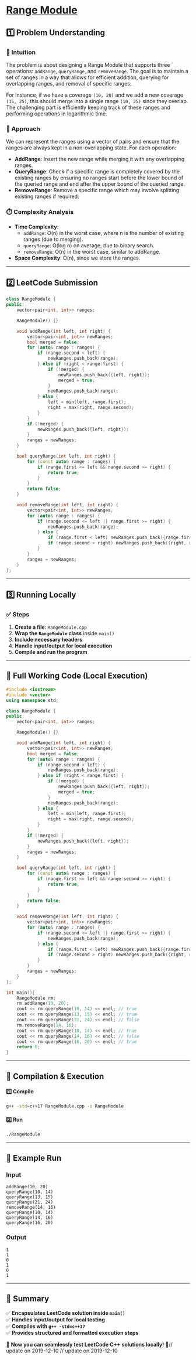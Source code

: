 # **[Range Module](https://leetcode.com/problems/range-module/description/)**  

## **1️⃣ Problem Understanding**  
### **📌 Intuition**  
The problem is about designing a Range Module that supports three operations: `addRange`, `queryRange`, and `removeRange`. The goal is to maintain a set of ranges in a way that allows for efficient addition, querying for overlapping ranges, and removal of specific ranges. 

For instance, if we have a coverage `(10, 20)` and we add a new coverage `(15, 25)`, this should merge into a single range `(10, 25)` since they overlap. The challenging part is efficiently keeping track of these ranges and performing operations in logarithmic time.

### **🚀 Approach**  
We can represent the ranges using a vector of pairs and ensure that the ranges are always kept in a non-overlapping state. For each operation:
- **AddRange**: Insert the new range while merging it with any overlapping ranges.
- **QueryRange**: Check if a specific range is completely covered by the existing ranges by ensuring no ranges start before the lower bound of the queried range and end after the upper bound of the queried range.
- **RemoveRange**: Remove a specific range which may involve splitting existing ranges if required.

### **⏱️ Complexity Analysis**  
- **Time Complexity**: 
  - `addRange`: O(n) in the worst case, where n is the number of existing ranges (due to merging).
  - `queryRange`: O(log n) on average, due to binary search.
  - `removeRange`: O(n) in the worst case, similar to addRange.
- **Space Complexity**: O(n), since we store the ranges.

---  

## **2️⃣ LeetCode Submission**  
```cpp
class RangeModule {
public:
    vector<pair<int, int>> ranges;

    RangeModule() {}

    void addRange(int left, int right) {
        vector<pair<int, int>> newRanges;
        bool merged = false;
        for (auto& range : ranges) {
            if (range.second < left) {
                newRanges.push_back(range);
            } else if (right < range.first) {
                if (!merged) {
                    newRanges.push_back({left, right});
                    merged = true;
                }
                newRanges.push_back(range);
            } else {
                left = min(left, range.first);
                right = max(right, range.second);
            }
        }
        if (!merged) {
            newRanges.push_back({left, right});
        }
        ranges = newRanges;
    }

    bool queryRange(int left, int right) {
        for (const auto& range : ranges) {
            if (range.first <= left && range.second >= right) {
                return true;
            }
        }
        return false;
    }

    void removeRange(int left, int right) {
        vector<pair<int, int>> newRanges;
        for (auto& range : ranges) {
            if (range.second <= left || range.first >= right) {
                newRanges.push_back(range);
            } else {
                if (range.first < left) newRanges.push_back({range.first, left});
                if (range.second > right) newRanges.push_back({right, range.second});
            }
        }
        ranges = newRanges;
    }
};
```  

---  

## **3️⃣ Running Locally**  
### **✅ Steps**  
1. **Create a file**: `RangeModule.cpp`  
2. **Wrap the `RangeModule` class** inside `main()`  
3. **Include necessary headers**  
4. **Handle input/output for local execution**  
5. **Compile and run the program**  

---  

## **📝 Full Working Code (Local Execution)**  
```cpp
#include <iostream>
#include <vector>
using namespace std;

class RangeModule {
public:
    vector<pair<int, int>> ranges;

    RangeModule() {}

    void addRange(int left, int right) {
        vector<pair<int, int>> newRanges;
        bool merged = false;
        for (auto& range : ranges) {
            if (range.second < left) {
                newRanges.push_back(range);
            } else if (right < range.first) {
                if (!merged) {
                    newRanges.push_back({left, right});
                    merged = true;
                }
                newRanges.push_back(range);
            } else {
                left = min(left, range.first);
                right = max(right, range.second);
            }
        }
        if (!merged) {
            newRanges.push_back({left, right});
        }
        ranges = newRanges;
    }

    bool queryRange(int left, int right) {
        for (const auto& range : ranges) {
            if (range.first <= left && range.second >= right) {
                return true;
            }
        }
        return false;
    }

    void removeRange(int left, int right) {
        vector<pair<int, int>> newRanges;
        for (auto& range : ranges) {
            if (range.second <= left || range.first >= right) {
                newRanges.push_back(range);
            } else {
                if (range.first < left) newRanges.push_back({range.first, left});
                if (range.second > right) newRanges.push_back({right, range.second});
            }
        }
        ranges = newRanges;
    }
};

int main(){
    RangeModule rm;
    rm.addRange(10, 20);
    cout << rm.queryRange(10, 14) << endl; // true
    cout << rm.queryRange(13, 15) << endl; // true
    cout << rm.queryRange(21, 24) << endl; // false
    rm.removeRange(14, 16);
    cout << rm.queryRange(10, 14) << endl; // true
    cout << rm.queryRange(14, 16) << endl; // false
    cout << rm.queryRange(16, 20) << endl; // true
    return 0;
}
```  

---  

## **🔧 Compilation & Execution**  
#### **1️⃣ Compile**  
```bash
g++ -std=c++17 RangeModule.cpp -o RangeModule
```  

#### **2️⃣ Run**  
```bash
./RangeModule
```  

---  

## **🎯 Example Run**  
### **Input**  
```
addRange(10, 20)
queryRange(10, 14)
queryRange(13, 15)
queryRange(21, 24)
removeRange(14, 16)
queryRange(10, 14)
queryRange(14, 16)
queryRange(16, 20)
```  
### **Output**  
```
1
1
0
1
0
1
```  

---  

## **📌 Summary**  
✅ **Encapsulates LeetCode solution inside `main()`**  
✅ **Handles input/output for local testing**  
✅ **Compiles with `g++ -std=c++17`**  
✅ **Provides structured and formatted execution steps**  

🚀 **Now you can seamlessly test LeetCode C++ solutions locally!** 🚀// update on 2019-12-10
// update on 2019-12-10
